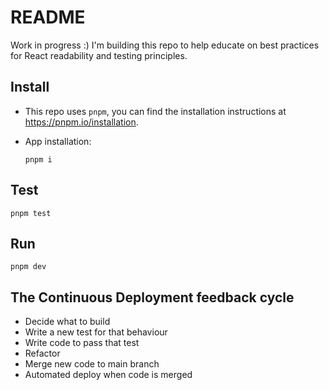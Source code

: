 # README

Work in progress :) I'm building this repo to help educate on best practices for React readability and testing principles.

## Install

-   This repo uses `pnpm`, you can find the installation instructions at https://pnpm.io/installation.

-   App installation:
    ```
    pnpm i
    ```

## Test

```
pnpm test
```

## Run

```
pnpm dev
```

## The Continuous Deployment feedback cycle

-   Decide what to build
-   Write a new test for that behaviour
-   Write code to pass that test
-   Refactor
-   Merge new code to main branch
-   Automated deploy when code is merged
